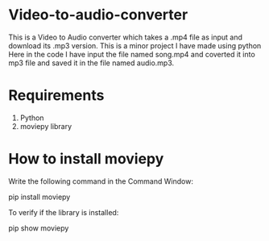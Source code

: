 # Video-to-audio-converter
This is a Video to Audio converter which takes a .mp4 file as input and download its .mp3 version. This is a minor project I have made using python 
Here in the code I have input the file named song.mp4 and coverted it into mp3 file and saved it in the file named audio.mp3.
# Requirements
1. Python
2. moviepy library
# How to install moviepy
Write the following command in the Command Window:

pip install moviepy

To verify if the library is installed:

pip show moviepy

